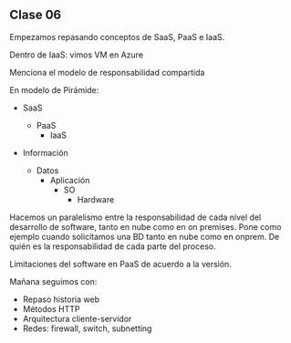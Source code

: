 ## Clase 06

Empezamos repasando conceptos de SaaS, PaaS e IaaS.

Dentro de IaaS: vimos VM en Azure

Menciona el modelo de responsabilidad compartida

En modelo de Pirámide:

- SaaS
    - PaaS
        - IaaS

- Información
    - Datos
        - Aplicación
            - SO
                - Hardware

Hacemos un paralelismo entre la responsabilidad de cada nivel del desarrollo de software, tanto en nube como en on premises.
Pone como ejemplo cuando solicitamos una BD tanto en nube como en onprem. De quién es la responsabilidad de cada parte del proceso.

Limitaciones del software en PaaS de acuerdo a la versión.

Mañana seguimos con:

- Repaso historia web
- Métodos HTTP
- Arquitectura cliente-servidor
- Redes: firewall, switch, subnetting